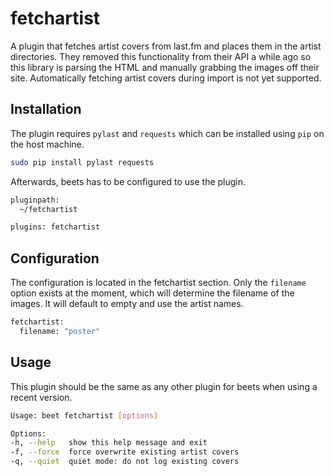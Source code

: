 # fetchartist

A plugin that fetches artist covers from last.fm and places them in the artist directories.
They removed this functionality from their API a while ago so this library is parsing the HTML and manually grabbing the images off their site.
Automatically fetching artist covers during import is not yet supported.

## Installation

The plugin requires `pylast` and `requests` which can be installed using `pip` on the host machine.

```sh
sudo pip install pylast requests
```

Afterwards, beets has to be configured to use the plugin.

```sh
pluginpath:
  ~/fetchartist

plugins: fetchartist
```

## Configuration

The configuration is located in the fetchartist section.
Only the `filename` option exists at the moment, which will determine the filename of the images.
It will default to empty and use the artist names.

```sh
fetchartist:
  filename: "poster"
```

## Usage

This plugin should be the same as any other plugin for beets when using a recent version.

```sh
Usage: beet fetchartist [options]

Options:
-h, --help   show this help message and exit
-f, --force  force overwrite existing artist covers
-q, --quiet  quiet mode: do not log existing covers
```
